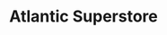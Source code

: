 ---
title: "Atlantic Superstore"
url: /fredericton/atlantic-superstore-smythe-street/
shop: Supermarkt
---
